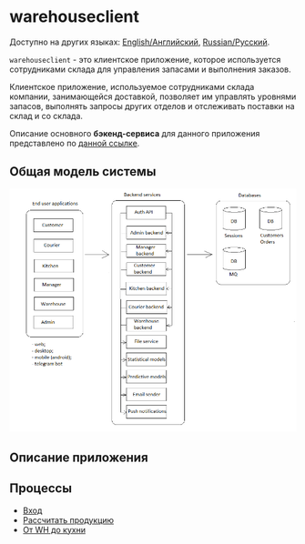 # warehouseclient

Доступно на других языках: [English/Английский](warehouseclient.md), [Russian/Русский](warehouseclient.ru.md). 

`warehouseclient` - это клиентское приложение, которое используется сотрудниками склада для управления запасами и выполнения заказов.

Клиентское приложение, используемое сотрудниками склада компании, занимающейся доставкой, позволяет им управлять уровнями запасов, выполнять запросы других отделов и отслеживать поставки на склад и со склада.

Описание основного **бэкенд-сервиса** для данного приложения представлено по [данной ссылке](../backend/warehousebackend.ru.md).

## Общая модель системы 

![system_overall](../img/system_overall.png)

## Описание приложения

## Процессы 

- [Вход](../processes/auth/signin.ru.md)
- [Рассчитать продукцию](../processes/warehouse/calculateproducts.md)
- [От WH до кухни](../processes/warehouse/fromwhtokitchen.md)
